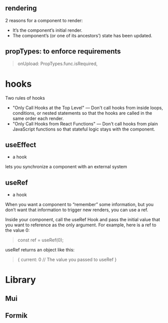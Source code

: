 ## rendering
2 reasons for  a component to render:
- It’s the component’s initial render.
- The component’s (or one of its ancestors’) state has been updated.

## propTypes: to enforce requirements

> onUpload: PropTypes.func.isRequired,

# hooks
Two rules of hooks
- "Only Call Hooks at the Top Level" — Don't call hooks from inside loops, conditions, or nested statements so that the hooks are called in the same order each render.
- "Only Call Hooks from React Functions" — Don't call hooks from plain JavaScript functions so that stateful logic stays with the component.

## useEffect
- a hook

lets you synchronize a component with an external system

## useRef
- a hook

When you want a component to “remember” some information, but you don’t want that information to trigger new renders, you can use a ref. 

Inside your component, call the useRef Hook and pass the initial value that you want to reference as the only argument. For example, here is a ref to the value 0:
> const ref = useRef(0);

useRef returns an object like this:
> { 
  current: 0 // The value you passed to useRef
}

# Library

## Mui

## Formik